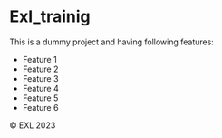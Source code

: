# Exl_trainig

This is a dummy project and having following features: 
- Feature 1
- Feature 2
- Feature 3
- Feature 4
- Feature 5
- Feature 6

&copy; EXL 2023
